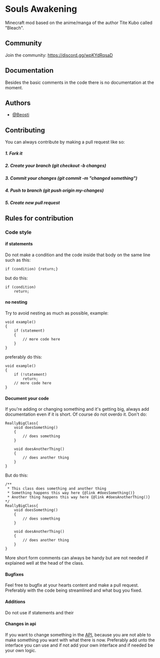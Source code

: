 
# Souls Awakening
Minecraft mod based on the anime/manga of the author Tite Kubo called "Bleach".





## Community

Join the community:
https://discord.gg/wpKYdRqsaD
## Documentation


Besides the basic comments in the code there is no documentation at the moment.


## Authors

- [@Beosti](https://github.com/Ziroxis)


## Contributing
You can always contribute by making a pull request like so:
##### 1. Fork it
##### 2. Create your branch (git checkout -b changes)
##### 3. Commit your changes (git commit -m "changed something")
##### 4. Push to branch (git push origin my-changes)
##### 5. Create new pull request
## Rules for contribution


### Code style
#### if statements
Do not make a condition and the code inside that body on the same line such as this:

    if (condition) {return;}
but do this:
    
    if (condition)
        return;
#### no nesting
Try to avoid nesting as much as possible, example:

    void example()
    {
        if (statement)
        {
            // more code here
        }
    }
preferably do this:

    void example()
    {
        if (!statement)
            return;
        // more code here
    }
#### Document your code
If you're adding or changing something and it's getting big, always add documentation even if it is short. Of course do not overdo it. Don't do:

    ReallyBigClass{
        void doesSomething()
        {
            // does something
        }
        
        void doesAnotherThing()
        {
            // does another thing
        }
    }
But do this:

    /**
     * This class does something and another thing
     * Something happens this way here {@link #doesSomething()} 
     * Another thing happens this way here {@link #doesAnotherThing()}
    */
    ReallyBigClass{
        void doesSomething()
        {
            // does something
        }
        
        void doesAnotherThing()
        {
            // does another thing
        }
    }

More short form comments can always be handy but are not needed if explained well at the head of the class.
#### Bugfixes
Feel free to bugfix at your hearts content and make a pull request. Preferably with the code being streamlined and what bug you fixed.
#### Additions
Do not use if statements and their 
#### Changes in api
If you want to change something in the [API](souls-awakening/src/main/java/com/yuanno/soulsawakening/ability/api), because you are not able to make something you want with what there is now. Preferably add unto the interface you can use and if not add your own interface and if needed be your own logic. 
